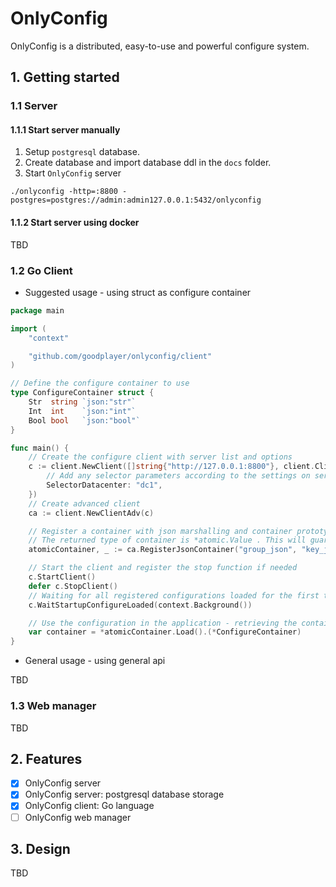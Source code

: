 # OnlyConfig

OnlyConfig is a distributed, easy-to-use and powerful configure system.

## 1. Getting started

### 1.1 Server

#### 1.1.1 Start server manually

1. Setup ``postgresql`` database.
2. Create database and import database ddl in the ``docs`` folder.
3. Start ``OnlyConfig`` server

```text
./onlyconfig -http=:8800 -postgres=postgres://admin:admin127.0.0.1:5432/onlyconfig
```

#### 1.1.2 Start server using docker

TBD

### 1.2 Go Client

* Suggested usage - using struct as configure container

```go
package main

import (
	"context"

	"github.com/goodplayer/onlyconfig/client"
)

// Define the configure container to use
type ConfigureContainer struct {
	Str  string `json:"str"`
	Int  int    `json:"int"`
	Bool bool   `json:"bool"`
}

func main() {
	// Create the configure client with server list and options
	c := client.NewClient([]string{"http://127.0.0.1:8800"}, client.ClientOptions{
		// Add any selector parameters according to the settings on server side
		SelectorDatacenter: "dc1",
	})
	// Create advanced client
	ca := client.NewClientAdv(c)

	// Register a container with json marshalling and container prototype. Specify the group and key of the configuration.
	// The returned type of container is *atomic.Value . This will guarantee concurrent safe while updating to and reading from the container.
	atomicContainer, _ := ca.RegisterJsonContainer("group_json", "key_json", new(ConfigureContainer))

	// Start the client and register the stop function if needed
	c.StartClient()
	defer c.StopClient()
	// Waiting for all registered configurations loaded for the first time in order for the application to use
	c.WaitStartupConfigureLoaded(context.Background())

	// Use the configuration in the application - retrieving the container everytime
	var container = *atomicContainer.Load().(*ConfigureContainer)
}

```

* General usage - using general api

TBD

### 1.3 Web manager

TBD

## 2. Features

* [x] OnlyConfig server
* [x] OnlyConfig server: postgresql database storage
* [x] OnlyConfig client: Go language
* [ ] OnlyConfig web manager

## 3. Design

TBD
